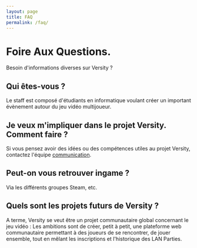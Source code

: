 ```yaml
---
layout: page
title: FAQ
permalink: /faq/
---
```


# Foire Aux Questions.

Besoin d'informations diverses sur Versity ?

## Qui êtes-vous ?

Le staff est composé d'étudiants en informatique voulant créer un important évènement autour du jeu vidéo multijoueur.

## Je veux m'impliquer dans le projet Versity. Comment faire ?

Si vous pensez avoir des idées ou des compétences utiles au projet Versity, contactez l'équipe [communication](../contact).

## Peut-on vous retrouver ingame ?

Via les différents groupes Steam, etc.

## Quels sont les projets futurs de Versity ?

A terme, Versity se veut être un projet communautaire global concernant le jeu vidéo : Les ambitions sont de créer, petit à petit, une plateforme web communautaire permettant à des joueurs de se rencontrer, de jouer ensemble, tout en mêlant les inscriptions et l'historique des LAN Parties.
